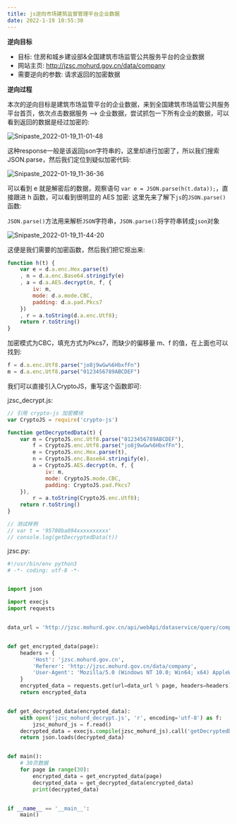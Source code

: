 ```yaml
---
title: js逆向市场建筑监督管理平台企业数据
date: 2022-1-19 10:55:30
---
```


**逆向目标**

+ 目标: 住房和城乡建设部&全国建筑市场监管公共服务平台的企业数据
+ 网站主页: http://jzsc.mohurd.gov.cn/data/company
+ 需要逆向的参数: 请求返回的加密数据

**逆向过程**

本次的逆向目标是建筑市场监管平台的企业数据，来到全国建筑市场监管公共服务平台首页，依次点击数据服务 —> 企业数据，尝试抓包一下所有企业的数据，可以看到返回的数据是经过加密的:

![Snipaste_2022-01-19_11-01-48](https://cdn.jsdelivr.net/gh/stormwasd/image-hosting@master/20220119/Snipaste_2022-01-19_11-01-48.61mi22fvzo40.webp)

这种response一般是该返回json字符串的，这里却进行加密了，所以我们搜索JSON.parse，然后我们定位到疑似加密代码:

![Snipaste_2022-01-19_11-36-36](https://cdn.jsdelivr.net/gh/stormwasd/image-hosting@master/20220119/Snipaste_2022-01-19_11-36-36.1kz0rpjl8rb4.webp)

可以看到 e 就是解密后的数据，观察语句 `var e = JSON.parse(h(t.data));`，直接跟进 h 函数，可以看到很明显的 AES 加密:
这里先来了解下`js`的`JSON.parse()`函数:

`JSON.parse()`方法用来解析`JSON`字符串，`JSON.parse()`将字符串转成`json`对象

![Snipaste_2022-01-19_11-44-20](https://cdn.jsdelivr.net/gh/stormwasd/image-hosting@master/20220119/Snipaste_2022-01-19_11-44-20.6bfld70nqxg0.webp)

这便是我们需要的加密函数，然后我们把它抠出来:

```js
function h(t) {
    var e = d.a.enc.Hex.parse(t)
    , n = d.a.enc.Base64.stringify(e)
    , a = d.a.AES.decrypt(n, f, {
        iv: m,
        mode: d.a.mode.CBC,
        padding: d.a.pad.Pkcs7
    })
    , r = a.toString(d.a.enc.Utf8);
    return r.toString()
}
```

加密模式为CBC，填充方式为Pkcs7，而缺少的偏移量 m、f 的值，在上面也可以找到:

```js
f = d.a.enc.Utf8.parse("jo8j9wGw%6HbxfFn")
m = d.a.enc.Utf8.parse("0123456789ABCDEF")
```

我们可以直接引入CryptoJS，重写这个函数即可:

jzsc_decrypt.js:

```js
// 引用 crypto-js 加密模块
var CryptoJS = require('crypto-js')

function getDecryptedData(t) {
    var m = CryptoJS.enc.Utf8.parse("0123456789ABCDEF"),
        f = CryptoJS.enc.Utf8.parse("jo8j9wGw%6HbxfFn"),
        e = CryptoJS.enc.Hex.parse(t),
        n = CryptoJS.enc.Base64.stringify(e),
        a = CryptoJS.AES.decrypt(n, f, {
            iv: m,
            mode: CryptoJS.mode.CBC,
            padding: CryptoJS.pad.Pkcs7
    }),
        r = a.toString(CryptoJS.enc.Utf8);
    return r.toString()
}

// 测试样例
// var t = '95780ba094xxxxxxxxxx'
// console.log(getDecryptedData(t))
```

jzsc.py:

```python
#!/usr/bin/env python3
# -*- coding: utf-8 -*-


import json

import execjs
import requests


data_url = 'http://jzsc.mohurd.gov.cn/api/webApi/dataservice/query/comp/list?pg=%s&pgsz=15&total=450'


def get_encrypted_data(page):
    headers = {
        'Host': 'jzsc.mohurd.gov.cn',
        'Referer': 'http://jzsc.mohurd.gov.cn/data/company',
        'User-Agent': 'Mozilla/5.0 (Windows NT 10.0; Win64; x64) AppleWebKit/537.36 (KHTML, like Gecko) Chrome/91.0.4472.124 Safari/537.36'
    }
    encrypted_data = requests.get(url=data_url % page, headers=headers).text
    return encrypted_data


def get_decrypted_data(encrypted_data):
    with open('jzsc_mohurd_decrypt.js', 'r', encoding='utf-8') as f:
        jzsc_mohurd_js = f.read()
    decrypted_data = execjs.compile(jzsc_mohurd_js).call('getDecryptedData', encrypted_data)
    return json.loads(decrypted_data)


def main():
    # 30页数据
    for page in range(30):
        encrypted_data = get_encrypted_data(page)
        decrypted_data = get_decrypted_data(encrypted_data)
        print(decrypted_data)


if __name__ == '__main__':
    main()
```

